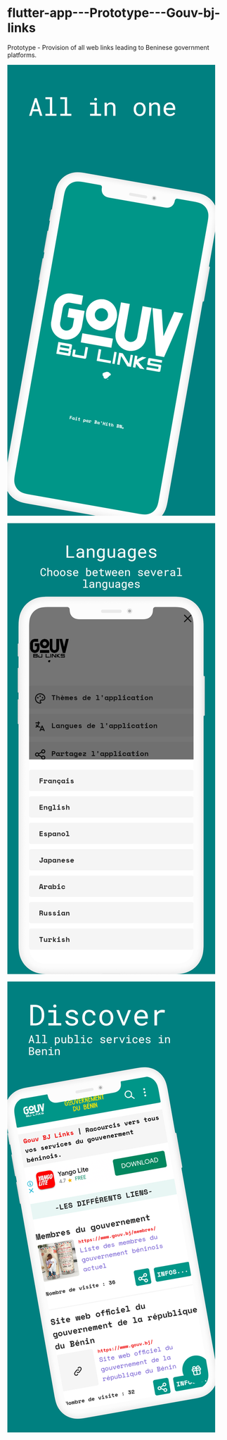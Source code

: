 # flutter-app---Prototype---Gouv-bj-links
Prototype - Provision of all web links leading to Beninese government platforms.

![App Mockup Design](images/mockup%20(6).png)

![App Mockup Design](images/mockup%20(2).png)

![App Mockup Design](images/mockup%20(5).png)
